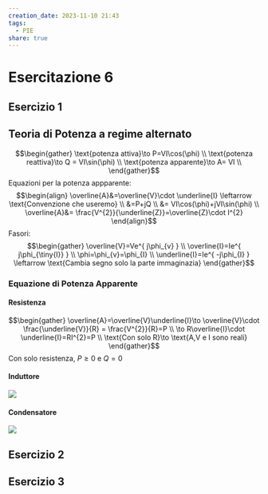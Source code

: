```yaml
---
creation_date: 2023-11-10 21:43
tags:
  - PIE
share: true
---
```

# Esercitazione 6

## Esercizio 1

<!Diagramma esercizio 1 e calcoli>

## Teoria di Potenza a regime alternato

<!Diagrammi iniziali>
$$\begin{gather}
\text{potenza attiva}\to P=VI\cos(\phi) \\
\text{potenza reattiva}\to Q = VI\sin(\phi) \\
\text{potenza apparente}\to A= VI \\
\end{gather}$$
Equazioni per la potenza appparente:
$$\begin{align}
\overline{A}&=\overline{V}\cdot  \underline{I} \leftarrow \text{Convenzione che useremo}   \\
&=P+jQ \\
&= VI\cos(\phi)+jVI\sin(\phi) \\
\overline{A}&= \frac{V^{2}}{\underline{Z}}=\overline{Z}\cdot I^{2}  
\end{align}$$
Fasori:
$$\begin{gather}
\overline{V}=Ve^{ j\phi_{v} } \\
\overline{I}=Ie^{ j\phi_{\tiny{I}} }  \\
\phi=\phi_{v}=\phi_{I} \\
\underline{I}=Ie^{ -j\phi_{I} } \leftarrow \text{Cambia segno solo la parte immaginazia}
\end{gather}$$
### Equazione di Potenza Apparente
#### Resistenza
<!Diagramma solo resistenza>
$$\begin{gather}
\overline{A}=\overline{V}\underline{I}\to \overline{V}\cdot  \frac{\underline{V}}{R} = \frac{V^{2}}{R}=P \\
\to R\overline{I}\cdot  \underline{I}=RI^{2}=P \\
\text{Con solo R}\to \text{A,V e I sono reali} 
\end{gather}$$
Con solo resistenza, $P\geq 0$ e $Q=0$
#### Induttore
![](Pasted%20image%2020231110220110.png)
#### Condensatore
![](Pasted%20image%2020231110220131.png)
## Esercizio 2

<!Diagramma esercizio 2 e calcoli>
## Esercizio 3

<!Diagramma esercizio 3 e calcoli>
